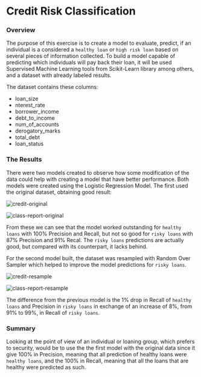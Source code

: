 # Credit Risk Classification

### Overview
The purpose of this exercise is to create a model to evaluate, predict, if an individual is a considered a `healthy loan` or `high risk loan` based on several pieces of information collected. To build a model capable of predicting which individuals will pay back their loan, it will be used Supervised Machine Learning tools from Scikit-Learn library among others, and a dataset with already labeled results.

The dataset contains these columns:
* loan_size
* nterest_rate
* borrower_income
* debt_to_income
* num_of_accounts
* derogatory_marks
* total_debt
* loan_status

### The Results
There were two models created to observe how some modification of the data could help with creating a model that have better performance.
Both models were created using the Logistic Regression Model. The first used the original dataset, obtaining good result:

![credit-original](https://github.com/AlexMaule/credit-risk-classification/assets/108903118/d2e91358-4481-42a0-85c0-5095e4eb3308)

![class-report-original](https://github.com/AlexMaule/credit-risk-classification/assets/108903118/05a76cef-2de0-4501-a706-c173255f0dfc)

From these we can see that the model worked outstanding for `healthy loans` with 100% Precision and Recall, but not so good for `risky loans` with 87% Precision and 91% Recal. The `risky loans` predictions are actually good, but compared with its counterpart, it lacks behind.

For the second model built, the dataset was resampled with Random Over Sampler which helped to improve the model predictions for `risky loans`.

![credit-resample](https://github.com/AlexMaule/credit-risk-classification/assets/108903118/847d9d11-8214-4f90-bcd6-de5cf58827d4)

![class-report-resample](https://github.com/AlexMaule/credit-risk-classification/assets/108903118/4a6dfc6f-d943-4a5b-b8a6-757d17e122fc)

The difference from the previous model is the 1% drop in Recall of `healthy loans` and Precision in `risky loans` in exchange of an increase of 8%, from 91% to 99%, in Recall of `risky loans`.

### Summary
Looking at the point of view of an individual or loaning group, which prefers to security, would be to use the the first model with the original data since it give 100% in Precision, meaning that all prediction of healthy loans were `healthy loans`, and the 100% in Recall, meaning that all the loans that are healthy were predicted as such.
